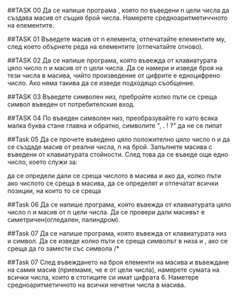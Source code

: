 ##TASK 00
Да се напише програма , която по въведени n цели числа да създава масив от същия брой числа. Намерете средноаритметиччното на елементите.

##TASK 01
Въведете масив от n елемента, отпечатайте елементите му, след което обърнете реда на елементите (отпечатайте отново).

##TASK 02
Да се напише програма, която въвежда от клавиатурата цяло число n и масив от n цели числа. Да се намери и изведе броя на тези числа в масива, чийто произведение от цифрите е едноцифрено число. Ако няма такива да се изведе подходящо съобщение.

##TASK 03
Въведете символен низ, пребройте колко пъти се среща символ въведен от потребителския вход.

##TASK 04
По въведен символен низ, преобразувайте го като всяка малка буква стане главна и обратно, символите ", . ! ?" да не се пипат

##Task 05
Да се прочете въведено цяло положително цяло число n и да се създаде масив от реални числа, n на брой. Запълнете масива с въведени от клавиатурата стойности. След това да се въведе още едно число, което служи за:

да се определи дали се среща числото в масива и ако да, колко пъти
ако числото се среща в масива, да се определят и отпечатат всички позиции, на които то се среща

##Task 06
Да се напише програма, която въвежда от клавиатурата цяло число n и масив от n цели числа. Да се провери дали масивът е симетричен(огледален, палиндром).

##Task 07
Да се напише програма, която въвежда от клавиатурата низ и символ. Да се изведе колко пъти се среща символът в низа и , ако се среща да го замести със символа /*

##Task 07
След въвеждането на броя елементи на масива и въвеждане на самия масив (приемаме, че е от цели числа), намерете сумата на всички числа, които в стотиците си имат цифрата 6. Наметере средноаритметичното на всички нечетни числа в масива.
